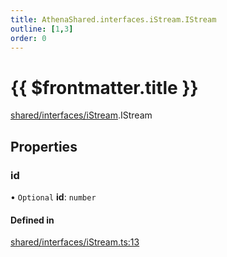 ```yaml
---
title: AthenaShared.interfaces.iStream.IStream
outline: [1,3]
order: 0
---
```


# {{ $frontmatter.title }}


[shared/interfaces/iStream](../modules/shared_interfaces_iStream.md).IStream

## Properties

### id

• `Optional` **id**: `number`

#### Defined in

[shared/interfaces/iStream.ts:13](https://github.com/Stuyk/altv-athena/blob/d18d8cd/src/core/shared/interfaces/iStream.ts#L13)
